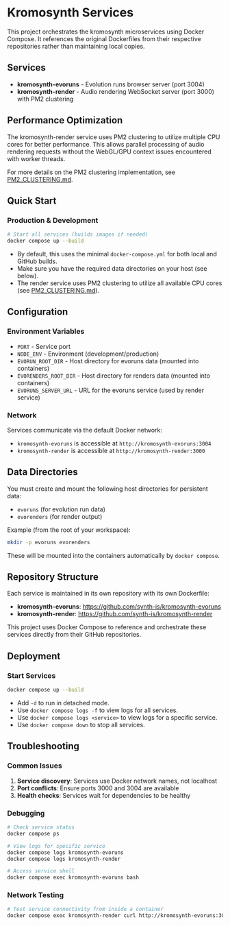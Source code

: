 # Kromosynth Services

This project orchestrates the kromosynth microservices using Docker Compose. It references the original Dockerfiles from their respective repositories rather than maintaining local copies.

## Services

- **kromosynth-evoruns** - Evolution runs browser server (port 3004)
- **kromosynth-render** - Audio rendering WebSocket server (port 3000) with PM2 clustering

## Performance Optimization

The kromosynth-render service uses PM2 clustering to utilize multiple CPU cores for better performance. This allows parallel processing of audio rendering requests without the WebGL/GPU context issues encountered with worker threads.

For more details on the PM2 clustering implementation, see [PM2_CLUSTERING.md](./PM2_CLUSTERING.md).

## Quick Start

### Production & Development

```bash
# Start all services (builds images if needed)
docker compose up --build
```

- By default, this uses the minimal `docker-compose.yml` for both local and GitHub builds.
- Make sure you have the required data directories on your host (see below).
- The render service uses PM2 clustering to utilize all available CPU cores (see [PM2_CLUSTERING.md](PM2_CLUSTERING.md)).

## Configuration

### Environment Variables

- `PORT` - Service port
- `NODE_ENV` - Environment (development/production)
- `EVORUN_ROOT_DIR` - Host directory for evoruns data (mounted into containers)
- `EVORENDERS_ROOT_DIR` - Host directory for renders data (mounted into containers)
- `EVORUNS_SERVER_URL` - URL for the evoruns service (used by render service)

### Network

Services communicate via the default Docker network:
- `kromosynth-evoruns` is accessible at `http://kromosynth-evoruns:3004`
- `kromosynth-render` is accessible at `http://kromosynth-render:3000`

## Data Directories

You must create and mount the following host directories for persistent data:

- `evoruns` (for evolution run data)
- `evorenders` (for render output)

Example (from the root of your workspace):

```bash
mkdir -p evoruns evorenders
```

These will be mounted into the containers automatically by `docker compose`.

## Repository Structure

Each service is maintained in its own repository with its own Dockerfile:

- **kromosynth-evoruns**: https://github.com/synth-is/kromosynth-evoruns
- **kromosynth-render**: https://github.com/synth-is/kromosynth-render

This project uses Docker Compose to reference and orchestrate these services directly from their GitHub repositories.

## Deployment

### Start Services
```bash
docker compose up --build
```

- Add `-d` to run in detached mode.
- Use `docker compose logs -f` to view logs for all services.
- Use `docker compose logs <service>` to view logs for a specific service.
- Use `docker compose down` to stop all services.

## Troubleshooting

### Common Issues

1. **Service discovery**: Services use Docker network names, not localhost
2. **Port conflicts**: Ensure ports 3000 and 3004 are available
3. **Health checks**: Services wait for dependencies to be healthy

### Debugging

```bash
# Check service status
docker compose ps

# View logs for specific service
docker compose logs kromosynth-evoruns
docker compose logs kromosynth-render

# Access service shell
docker compose exec kromosynth-evoruns bash
```

### Network Testing

```bash
# Test service connectivity from inside a container
docker compose exec kromosynth-render curl http://kromosynth-evoruns:3004/health
```
